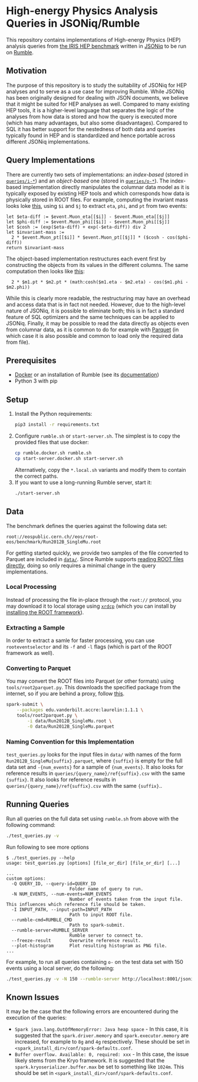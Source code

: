 # High-energy Physics Analysis Queries in JSONiq/Rumble

This repository contains implementations of High-energy Physics (HEP) analysis queries from [the IRIS HEP benchmark](https://github.com/iris-hep/adl-benchmarks-index) written in [JSONiq](https://www.jsoniq.org/) to be run on [Rumble](https://rumbledb.org).

## Motivation

The purpose of this repository is to study the suitability of JSONiq for HEP analyses and to serve as a use case for improving Rumble. While JSONiq has been originally designed for dealing with JSON documents, we believe that it might be suited for HEP analyses as well. Compared to many existing HEP tools, it is a higher-level language that separates the logic of the analyses from how data is stored and how the query is executed more (which has many advantages, but also some disadvantages). Compared to SQL it has better support for the nestedness of both data and queries typically found in HEP and is standardized and hence portable across different JSONiq implementations.

## Query Implementations

There are currently two sets of implementations: an *index-based* (stored in [`queries/i-*`](queries/)) and an *object-based* one (stored in [`queries/o-*`](queries/)). The index-based implementation directly manipulates the columnar data model as it is typically exposed by existing HEP tools and which corresponds how data is physically stored in ROOT files. For example, computing the invariant mass looks loke [this](queries/common/hep-i.jq), using `$i` and `$j` to extract `eta`, `phi`, and `pt` from two events:

```xquery
let $eta-diff := $event.Muon_eta[[$i]] - $event.Muon_eta[[$j]]
let $phi-diff := $event.Muon_phi[[$i]] - $event.Muon_phi[[$j]]
let $cosh := (exp($eta-diff) + exp(-$eta-diff)) div 2
let $invariant-mass :=
  2 * $event.Muon_pt[[$i]] * $event.Muon_pt[[$j]] * ($cosh - cos($phi-diff))
return $invariant-mass
```

The object-based implementation restructures each event first by constructing the objects from its values in the different columns. The same computation then looks like [this](queries/common/query.jq):

```xquery
  2 * $m1.pt * $m2.pt * (math:cosh($m1.eta - $m2.eta) - cos($m1.phi - $m2.phi))
```

While this is clearly more readable, the restructuring may have an overhead and access data that is in fact not needed. However, due to the high-level nature of JSONiq, it is possible to eliminate both; this is in fact a standard feature of SQL optimizers and the same techniques can be applied to JSONiq. Finally, it may be possible to read the data directly as objects even from columnar data, as it is common to do for example with [Parquet](https://parquet.apache.org/) (in which case it is also possible and common to load only the required data from file).

## Prerequisites

* [Docker](https://docs.docker.com/engine/install/) or an installation of Rumble (see its [documentation](https://rumble.readthedocs.io/en/latest/Getting%20started/))
* Python 3 with pip

## Setup

1. Install the Python requirements:
   ```bash
   pip3 install -r requirements.txt
   ```
1. Configure `rumble.sh` or `start-server.sh`. The simplest is to copy the provided files that use docker:
   ```bash
   cp rumble.docker.sh rumble.sh
   cp start-server.docker.sh start-server.sh
   ```
   Alternatively, copy the `*.local.sh` variants and modify them to contain the correct paths.
1. If you want to use a long-running Rumble server, start it:
   ```bash
   ./start-server.sh
   ```

## Data

The benchmark defines the queries against the following data set:

```
root://eospublic.cern.ch//eos/root-eos/benchmark/Run2012B_SingleMu.root
```

For getting started quickly, we provide two samples of the file converted to Parquet are included in [`data/`](/data/). Since Rumble supports [reading ROOT files directly](https://rumble.readthedocs.io/en/latest/Input/#root), doing so only requires a minimal change in the query implementations.

### Local Processing

Instead of processing the file in-place through the `root://` protocol, you may download it to local storage using [`xrdcp`](https://linux.die.net/man/1/xrdcp) (which you can install by [installing the ROOT framework](https://root.cern/install/)).

### Extracting a Sample

In order to extract a samle for faster processing, you can use `rooteventselector` and its `-f` and `-l` flags (which is part of the ROOT framework as well).

### Converting to Parquet

You may convert the ROOT files into Parquet (or other formats) using `tools/root2parquet.py`. This downloads the specified package from the internet, so if you are behind a proxy, follow [this](https://stackoverflow.com/a/36676963).

```bash
spark-submit \
    --packages edu.vanderbilt.accre:laurelin:1.1.1 \
    tools/root2parquet.py \
        -i data/Run2012B_SingleMu.root \
        -0 data/Run2012B_SingleMu.parquet
```

### Naming Convention for this Implementation

`test_queries.py` looks for the input files in `data/` with names of the form `Run2012B_SingleMu{suffix}.parquet`, where `{suffix}` is empty for the full data set and `-{num_events}` for a sample of `{num_events}`. It also looks for reference results in `queries/{query_name}/ref{suffix}.csv` with the same `{suffix}`. It also looks for reference results in `queries/{query_name}/ref{suffix}.csv` with the same `{suffix}`..

## Running Queries

Run all queries on the full data set using `rumble.sh` from above with the following command:

```bash
./test_queries.py -v
```

Run following to see more options

```
$ ./test_queries.py --help
usage: test_queries.py [options] [file_or_dir] [file_or_dir] [...]

...
custom options:
  -Q QUERY_ID, --query-id=QUERY_ID
                        Folder name of query to run.
  -N NUM_EVENTS, --num-events=NUM_EVENTS
                        Number of events taken from the input file. This influences which reference file should be taken.
  -I INPUT_PATH, --input-path=INPUT_PATH
                        Path to input ROOT file.
  --rumble-cmd=RUMBLE_CMD
                        Path to spark-submit.
  --rumble-server=RUMBLE_SERVER
                        Rumble server to connect to.
  --freeze-result       Overwrite reference result.
  --plot-histogram      Plot resulting histogram as PNG file.
...
```

For example, to run all queries containing `o-` on the test data set with 150 events using a local server, do the following:

```bash
./test_queries.py -v -N 150 --rumble-server http://localhost:8001/jsoniq -k o-6-1
```

## Known Issues

It may be the case that the following errors are encountered during the execution of the queries:

* `Spark java.lang.OutOfMemoryError: Java heap space` - In this case, it is suggested that the `spark.driver.memory` and `spark.executor.memory` are increased, for example to `8g` and `4g` respectively. These should be set in `<spark_install_dir>/conf/spark-defaults.conf`. 
* `Buffer overflow. Available: 0, required: xxx` - In this case, the issue likely stems from the Kryo framework. It is suggested that the `spark.kryoserializer.buffer.max` be set to something like `1024m`. This should be set in `<spark_install_dir>/conf/spark-defaults.conf`. 
